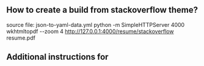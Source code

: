 ## How to create a build from stackoverflow theme?
source file: json-to-yaml-data.yml
python -m SimpleHTTPServer 4000
wkhtmltopdf --zoom 4 http://127.0.0.1:4000/resume/stackoverflow resume.pdf 


## Additional instructions for 